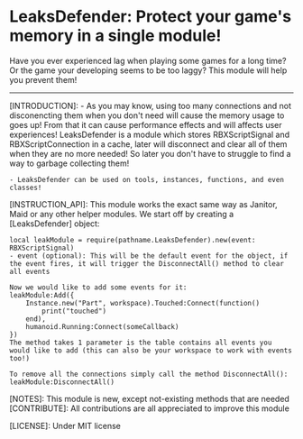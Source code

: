 # LeaksDefender: Protect your game's memory in a single module!

Have you ever experienced lag when playing some games for a long time? Or the game your developing seems to be too laggy?
This module will help you prevent them!

----------------------------------------------------------------------------------------------------------------------------------------------------------

[INTRODUCTION]:
    - As you may know, using too many connections and not disconencting them when you don't need will cause the memory usage to goes up!
    From that it can cause performance effects and will affects user experiences! LeaksDefender is a module which stores RBXScriptSignal and RBXScriptConnection in a cache, later will disconnect and clear all of them when they are no more needed! So later you don't have to struggle to find a way to garbage collecting them!

    - LeaksDefender can be used on tools, instances, functions, and even classes!

[INSTRUCTION_API]:
    This module works the exact same way as Janitor, Maid or any other helper modules. We start off by creating a [LeaksDefender] object:

    local leakModule = require(pathname.LeaksDefender).new(event: RBXScriptSignal)
    - event (optional): This will be the default event for the object, if the event fires, it will trigger the DisconnectAll() method to clear all events

    Now we would like to add some events for it:
    leakModule:Add({
        Instance.new("Part", workspace).Touched:Connect(function()
            print("touched")
        end),
        humanoid.Running:Connect(someCallback)
    })
    The method takes 1 parameter is the table contains all events you would like to add (this can also be your workspace to work with events too!)

    To remove all the connections simply call the method DisconnectAll():
    leakModule:DisconnectAll()

[NOTES]: This module is new, except not-existing methods that are needed
[CONTRIBUTE]: All contributions are all appreciated to improve this module

[LICENSE]: Under MIT license
